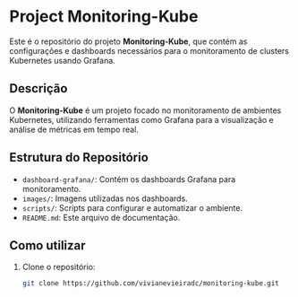 # Project Monitoring-Kube

Este é o repositório do projeto **Monitoring-Kube**, que contém as configurações e dashboards necessários para o monitoramento de clusters Kubernetes usando Grafana.

## Descrição

O **Monitoring-Kube** é um projeto focado no monitoramento de ambientes Kubernetes, utilizando ferramentas como Grafana para a visualização e análise de métricas em tempo real.

## Estrutura do Repositório

- `dashboard-grafana/`: Contém os dashboards Grafana para monitoramento.
- `images/`: Imagens utilizadas nos dashboards.
- `scripts/`: Scripts para configurar e automatizar o ambiente.
- `README.md`: Este arquivo de documentação.

## Como utilizar

1. Clone o repositório:
   ```bash
   git clone https://github.com/vivianevieiradc/monitoring-kube.git
